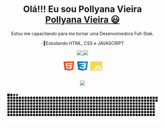 <div>
  
  <h1 align="center">
    Olá!!! Eu sou Pollyana Vieira 
    <a href="https://www.linkedin.com/in/pollyana-souza-vieira-12b09b237/">Pollyana Vieira 😃️</a>
  </h1>
  
  <p align="center">
    Estou me capacitando para me tornar uma Desenvolvedora Full-Stak.
  </p>
  <p align="center">
    -🌱Estudando HTML, CSS e JAVASCRIPT
  </p>
  
</div>

<div align="center">
  <a href="https://github.com/pollyanavieira">
    <img height="150em" src="https://github-readme-stats.vercel.app/api?username=pollyanavieira&count_private=true&include_all_commits=true&show_icons=true&theme=dracula&hide_border=false&show_owner=true"/>
    <img height="150em" src="https://github-readme-stats.vercel.app/api/top-langs/?username=pollyanavieira&theme=dracula&hide_border=false&&layout=compact"/>
  </a>
</div>

<div align="center" valign="top"><br>

  <img align="center" alt="HTML" height="30" width="40" src="https://raw.githubusercontent.com/devicons/devicon/master/icons/html5/html5-original.svg">
  <img align="center" alt="CSS" height="30" width="40" src="https://raw.githubusercontent.com/devicons/devicon/master/icons/css3/css3-original.svg">
  <img align="center" alt="Js" height="30" width="40" src="https://raw.githubusercontent.com/devicons/devicon/master/icons/javascript/javascript-plain.svg">

</div><br>

<div align="center">
 
  
  <a href="https://www.linkedin.com/in/pollyana-souza-vieira-12b09b237/" target="_blank"><img src="https://img.shields.io/badge/-LinkedIn-%230077B5?style=for-the-badge&logo=linkedin&logoColor=white" target="_blank"></a> 
  
</div>

![Snake animation](https://github.com/Pollyanavieira/Pollyanavieira/blob/output/github-contribution-grid-snake.svg)
